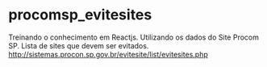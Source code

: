 # procomsp_evitesites
Treinando o conhecimento em Reactjs. Utilizando os dados do Site Procom SP. Lista de sites que devem ser evitados. http://sistemas.procon.sp.gov.br/evitesite/list/evitesites.php
